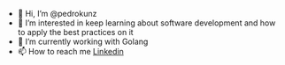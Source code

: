 - 👋 Hi, I’m @pedrokunz
- 👀 I’m interested in keep learning about software development and how to apply the best practices on it
- 🌱 I’m currently working with Golang
- 📫 How to reach me [Linkedin](https://www.linkedin.com/in/pedro-kunz-a8310663)
